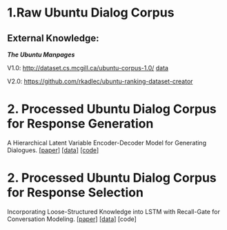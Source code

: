 # 1.Raw Ubuntu Dialog Corpus

## External Knowledge:
***The Ubuntu Manpages***

V1.0: http://dataset.cs.mcgill.ca/ubuntu-corpus-1.0/  [data](http://cs.mcgill.ca/~jpineau/datasets/ubuntu-corpus-1.0/ubuntu_dialogs.tgz)

V2.0: https://github.com/rkadlec/ubuntu-ranking-dataset-creator

# 2. Processed Ubuntu Dialog Corpus for Response Generation
A Hierarchical Latent Variable Encoder-Decoder Model for Generating Dialogues. [[paper]](https://arxiv.org/pdf/1605.06069.pdf) [[data]](www.iulianserban.com/Files/UbuntuDialogueCorpus.zip) [[code]](https://github.com/julianser/hed-dlg-truncated)


# 2. Processed Ubuntu Dialog Corpus for Response Selection
Incorporating Loose-Structured Knowledge into LSTM with Recall-Gate for Conversation Modeling. [[paper]](https://arxiv.org/pdf/1605.05110.pdf) [[data]](https://www.dropbox.com/s/2fdn26rj6h9bpvl/ubuntu) [code]